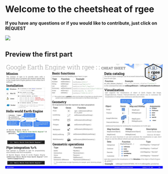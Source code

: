 # **Welcome to the cheetsheat of rgee**

**If you have any questions or if you would like to contribute, just click on REQUEST**

[![](https://img.shields.io/badge/discussion-participe-brightgreen?style=for-the-badge&logo=github)]()

## **Preview the first part**
<img src='png/cheatsheet_test.jpg' aling = 'center'>
